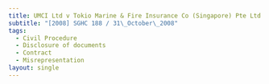 ```yaml
---
title: UMCI Ltd v Tokio Marine & Fire Insurance Co (Singapore) Pte Ltd
subtitle: "[2008] SGHC 188 / 31\_October\_2008"
tags:
  - Civil Procedure
  - Disclosure of documents
  - Contract
  - Misrepresentation
layout: single
---
```


